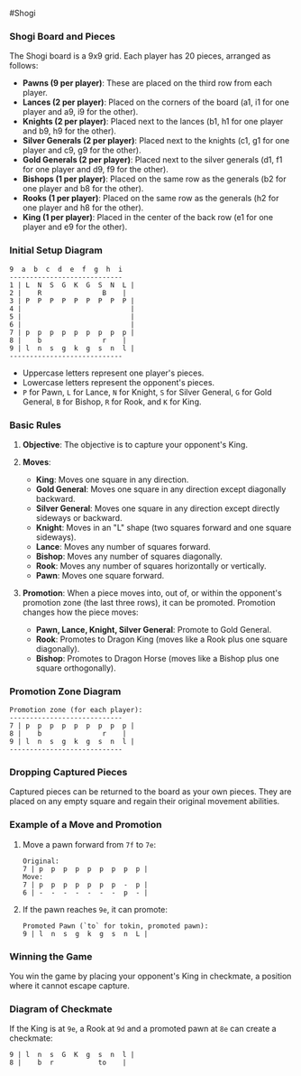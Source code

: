 #Shogi
### Shogi Board and Pieces

The Shogi board is a 9x9 grid. Each player has 20 pieces, arranged as follows:

- **Pawns (9 per player)**: These are placed on the third row from each player.
- **Lances (2 per player)**: Placed on the corners of the board (a1, i1 for one player and a9, i9 for the other).
- **Knights (2 per player)**: Placed next to the lances (b1, h1 for one player and b9, h9 for the other).
- **Silver Generals (2 per player)**: Placed next to the knights (c1, g1 for one player and c9, g9 for the other).
- **Gold Generals (2 per player)**: Placed next to the silver generals (d1, f1 for one player and d9, f9 for the other).
- **Bishops (1 per player)**: Placed on the same row as the generals (b2 for one player and b8 for the other).
- **Rooks (1 per player)**: Placed on the same row as the generals (h2 for one player and h8 for the other).
- **King (1 per player)**: Placed in the center of the back row (e1 for one player and e9 for the other).

### Initial Setup Diagram

```
9  a  b  c  d  e  f  g  h  i
----------------------------
1 | L  N  S  G  K  G  S  N  L |
2 |    R               B    |
3 | P  P  P  P  P  P  P  P  P |
4 |                           |
5 |                           |
6 |                           |
7 | p  p  p  p  p  p  p  p  p |
8 |    b               r    |
9 | l  n  s  g  k  g  s  n  l |
----------------------------
```

- Uppercase letters represent one player's pieces.
- Lowercase letters represent the opponent's pieces.
- `P` for Pawn, `L` for Lance, `N` for Knight, `S` for Silver General, `G` for Gold General, `B` for Bishop, `R` for Rook, and `K` for King.

### Basic Rules

1. **Objective**: The objective is to capture your opponent's King.
2. **Moves**:
   - **King**: Moves one square in any direction.
   - **Gold General**: Moves one square in any direction except diagonally backward.
   - **Silver General**: Moves one square in any direction except directly sideways or backward.
   - **Knight**: Moves in an "L" shape (two squares forward and one square sideways).
   - **Lance**: Moves any number of squares forward.
   - **Bishop**: Moves any number of squares diagonally.
   - **Rook**: Moves any number of squares horizontally or vertically.
   - **Pawn**: Moves one square forward.

3. **Promotion**: When a piece moves into, out of, or within the opponent's promotion zone (the last three rows), it can be promoted. Promotion changes how the piece moves:
   - **Pawn, Lance, Knight, Silver General**: Promote to Gold General.
   - **Rook**: Promotes to Dragon King (moves like a Rook plus one square diagonally).
   - **Bishop**: Promotes to Dragon Horse (moves like a Bishop plus one square orthogonally).

### Promotion Zone Diagram

```
Promotion zone (for each player):
----------------------------
7 | p  p  p  p  p  p  p  p  p |
8 |    b               r    |
9 | l  n  s  g  k  g  s  n  l |
----------------------------
```

### Dropping Captured Pieces

Captured pieces can be returned to the board as your own pieces. They are placed on any empty square and regain their original movement abilities.

### Example of a Move and Promotion

1. Move a pawn forward from `7f` to `7e`:
   ```
   Original:
   7 | p  p  p  p  p  p  p  p  p |
   Move:
   7 | p  p  p  p  p  p  p  -  p |
   6 | -  -  -  -  -  -  -  p  - |
   ```

2. If the pawn reaches `9e`, it can promote:
   ```
   Promoted Pawn (`to` for tokin, promoted pawn):
   9 | l  n  s  g  k  g  s  n  L |
   ```

### Winning the Game

You win the game by placing your opponent's King in checkmate, a position where it cannot escape capture.

### Diagram of Checkmate

If the King is at `9e`, a Rook at `9d` and a promoted pawn at `8e` can create a checkmate:
```
9 | l  n  s  G  K  g  s  n  l |
8 |    b  r           to    |
```